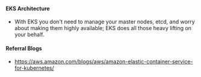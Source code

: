 #### EKS Architecture
  * With EKS you don't need to manage your master nodes, etcd, and worry about making them highly available; EKS does all those heavy lifting on your behalf.

#### Referral Blogs
  * https://aws.amazon.com/blogs/aws/amazon-elastic-container-service-for-kubernetes/
